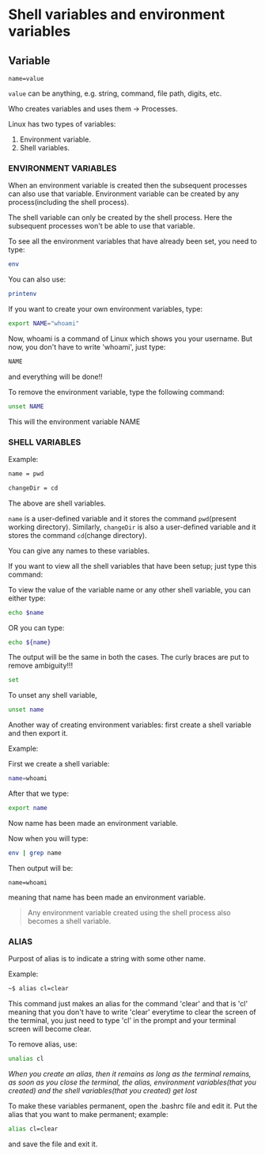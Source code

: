 # Shell variables and environment variables

## Variable

`name=value`

`value` can be anything, e.g. string, command, file path, digits, etc.

Who creates variables and uses them $\rightarrow$ Processes.

Linux has two types of variables:
1. Environment variable.
2. Shell variables.

### ENVIRONMENT VARIABLES

When an environment variable is created then the subsequent processes can also use that variable.
Environment variable can be created by any process(including the shell process).

The shell variable can only be created by the shell process. Here the subsequent processes won't be able to use that variable.

To see all the environment variables that have already been set, you need to type:

```bash
env
```

You can also use:

```bash
printenv
```

If you want to create your own environment variables, type:

```bash
export NAME="whoami"
```

Now, whoami is a command of Linux which shows you your username.
But now, you don't have to write 'whoami', just type:

```bash
NAME
```

and everything will be done!!

To remove the environment variable, type the following command:

```bash
unset NAME
```

This will the environment variable NAME

### SHELL VARIABLES

Example:

```bash
name = pwd
```

```bash
changeDir = cd
```


The above are shell variables.

`name` is a user-defined variable and it stores the command `pwd`(present working directory).
Similarly, `changeDir` is also a user-defined variable and it stores the command `cd`(change directory).

You can give any names to these variables.

If you want to view all the shell variables that have been setup; just type this command:

To view the value of the variable name or any other shell variable, you can either type:

```bash
echo $name
```

OR you can type:

```bash
echo ${name}
```


The output will be the same in both the cases.
The curly braces are put to remove ambiguity!!!

```bash
set
```


To unset any shell variable, 

```bash
unset name
```



Another way of creating environment variables:
first create a shell variable and then export it.

Example:

First we create a shell variable:

```bash
name=whoami
```

After that we type:

```bash
export name
```

Now name has been made an environment variable.

Now when you will type:
```bash
env | grep name
```

Then output will be:
```
name=whoami
```

meaning that name has been made an environment variable.


>Any environment variable created using the shell process also becomes a shell variable.


### ALIAS

Purpost of alias is to indicate a string with some other name.

Example:

```bash
~$ alias cl=clear
```

This command just makes an alias for the command 'clear' and that is 'cl' meaning that you don't have to write 'clear' everytime to clear the screen of the terminal, you just need to type 'cl' in the prompt and your terminal screen will become clear.

To remove alias, use:

```bash
unalias cl
```


*When you create an alias, then it remains as long as the terminal remains, as soon as you close the terminal, the alias, environment variables(that you created) and the shell variables(that you created) get lost*


To make these variables permanent, open the .bashrc file and edit it.
Put the alias that you want to make permanent;
example:

```bash
alias cl=clear
```

and save the file and exit it.
